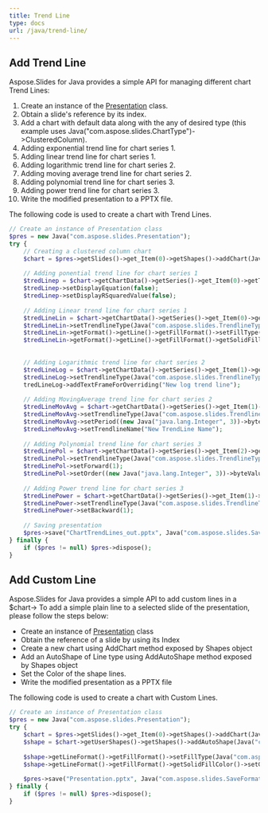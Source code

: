 ```yaml
---
title: Trend Line
type: docs
url: /java/trend-line/
---
```


## **Add Trend Line**
Aspose.Slides for Java provides a simple API for managing different chart Trend Lines:

1. Create an instance of the [Presentation](https://apireference.aspose.com/slides/java/com.aspose.slides/Presentation) class.
1. Obtain a slide's reference by its index.
1. Add a chart with default data along with the any of desired type (this example uses Java("com.aspose.slides.ChartType")->ClusteredColumn).
1. Adding exponential trend line for chart series 1.
1. Adding linear trend line for chart series 1.
1. Adding logarithmic trend line for chart series 2.
1. Adding moving average trend line for chart series 2.
1. Adding polynomial trend line for chart series 3.
1. Adding power trend line for chart series 3.
1. Write the modified presentation to a PPTX file.

The following code is used to create a chart with Trend Lines.

```php
// Create an instance of Presentation class
$pres = new Java("com.aspose.slides.Presentation");
try {
    // Creating a clustered column chart
    $chart = $pres->getSlides()->get_Item(0)->getShapes()->addChart(Java("com.aspose.slides.ChartType")->ClusteredColumn, 20, 20, 500, 400);
    
    // Adding ponential trend line for chart series 1
    $tredLinep = $chart->getChartData()->getSeries()->get_Item(0)->getTrendLines()->add(Java("com.aspose.slides.TrendlineType")->Exponential);
    $tredLinep->setDisplayEquation(false);
    $tredLinep->setDisplayRSquaredValue(false);
    
    // Adding Linear trend line for chart series 1
    $tredLineLin = $chart->getChartData()->getSeries()->get_Item(0)->getTrendLines()->add(Java("com.aspose.slides.TrendlineType")->Linear);
    $tredLineLin->setTrendlineType(Java("com.aspose.slides.TrendlineType")->Linear);
    $tredLineLin->getFormat()->getLine()->getFillFormat()->setFillType(Java("com.aspose.slides.FillType")->Solid);
    $tredLineLin->getFormat()->getLine()->getFillFormat()->getSolidFillColor()->setColor(Java("java.awt.Color")->RED);
    
    
    // Adding Logarithmic trend line for chart series 2
    $tredLineLog = $chart->getChartData()->getSeries()->get_Item(1)->getTrendLines()->add(Java("com.aspose.slides.TrendlineType")->Logarithmic);
    $tredLineLog->setTrendlineType(Java("com.aspose.slides.TrendlineType")->Logarithmic);
    tredLineLog->addTextFrameForOverriding("New log trend line");
    
    // Adding MovingAverage trend line for chart series 2
    $tredLineMovAvg = $chart->getChartData()->getSeries()->get_Item(1)->getTrendLines()->add(Java("com.aspose.slides.TrendlineType")->MovingAverage);
    $tredLineMovAvg->setTrendlineType(Java("com.aspose.slides.TrendlineType")->MovingAverage);
    $tredLineMovAvg->setPeriod((new Java("java.lang.Integer", 3))->byteValue());
    $tredLineMovAvg->setTrendlineName("New TrendLine Name");
    
    // Adding Polynomial trend line for chart series 3
    $tredLinePol = $chart->getChartData()->getSeries()->get_Item(2)->getTrendLines()->add(Java("com.aspose.slides.TrendlineType")->Polynomial);
    $tredLinePol->setTrendlineType(Java("com.aspose.slides.TrendlineType")->Polynomial);
    $tredLinePol->setForward(1);
    $tredLinePol->setOrder((new Java("java.lang.Integer", 3))->byteValue());
    
    // Adding Power trend line for chart series 3
    $tredLinePower = $chart->getChartData()->getSeries()->get_Item(1)->getTrendLines()->add(Java("com.aspose.slides.TrendlineType")->Power);
    $tredLinePower->setTrendlineType(Java("com.aspose.slides.TrendlineType")->Power);
    $tredLinePower->setBackward(1);
    
    // Saving presentation
    $pres->save("ChartTrendLines_out.pptx", Java("com.aspose.slides.SaveFormat")->Pptx);
} finally {
    if ($pres != null) $pres->dispose();
}
```

## **Add Custom Line**
Aspose.Slides for Java provides a simple API to add custom lines in a $chart-> To add a simple plain line to a selected slide of the presentation, please follow the steps below:

- Create an instance of [Presentation](https://apireference.aspose.com/slides/java/com.aspose.slides/Presentation) class
- Obtain the reference of a slide by using its Index
- Create a new chart using AddChart method exposed by Shapes object
- Add an AutoShape of Line type using AddAutoShape method exposed by Shapes object
- Set the Color of the shape lines.
- Write the modified presentation as a PPTX file

The following code is used to create a chart with Custom Lines.

```php
// Create an instance of Presentation class
$pres = new Java("com.aspose.slides.Presentation");
try {
    $chart = $pres->getSlides()->get_Item(0)->getShapes()->addChart(Java("com.aspose.slides.ChartType")->ClusteredColumn, 100, 100, 500, 400);
    $shape = $chart->getUserShapes()->getShapes()->addAutoShape(Java("com.aspose.slides.ShapeType")->Line, 0, $chart->getHeight()/2, $chart->getWidth(), 0);
    
    $shape->getLineFormat()->getFillFormat()->setFillType(Java("com.aspose.slides.FillType")->Solid);
    $shape->getLineFormat()->getFillFormat()->getSolidFillColor()->setColor($java.awt.Color.RED);
    
    $pres->save("Presentation.pptx", Java("com.aspose.slides.SaveFormat")->Pptx);
} finally {
    if ($pres != null) $pres->dispose();
}
```